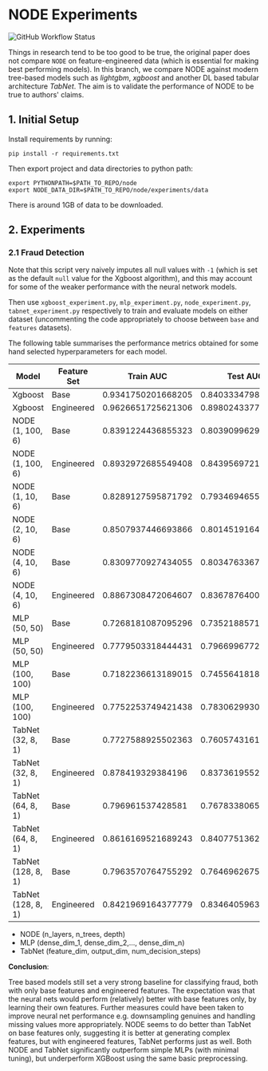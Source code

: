 # NODE Experiments
![GitHub Workflow Status](https://img.shields.io/github/workflow/status/xl402/neural-oblivious-decision-ensembles/node)

Things in research tend to be too good to be true, the original paper does not
compare `NODE` on feature-engineered data (which is essential for making best
performing models). In this branch, we compare NODE against modern tree-based
models such as *lightgbm*, *xgboost* and another DL based tabular architecture
*TabNet*. The aim is to validate the performance of NODE to be true to authors'
claims.


## 1. Initial Setup
Install requirements by running:
```
pip install -r requirements.txt
```
Then export project and data directories to python path:
```
export PYTHONPATH=$PATH_TO_REPO/node
export NODE_DATA_DIR=$PATH_TO_REPO/node/experiments/data
```
There is around 1GB of data to be downloaded.

## 2. Experiments

### 2.1 Fraud Detection
Note that this script very naively imputes all null values with `-1` (which is set as the default `null` value for the Xgboost algorithm), and this may account for some of the weaker performance with the neural network models.

Then use `xgboost_experiment.py`, `mlp_experiment.py`, `node_experiment.py`, `tabnet_experiment.py` respectively to train and evaluate models on either dataset (uncommenting the code appropriately to choose between `base` and `features` datasets).

The following table summarises the performance metrics obtained for some hand selected hyperparameters for each model.

| Model   | Feature Set | Train AUC | Test AUC |
|---------|-------------|-----------|----------|
| Xgboost | Base        | 0.9341750201668205 | 0.840333479818724 |
| Xgboost | Engineered  | 0.9626651725621306 | 0.898024337734299 |
| NODE (1, 100, 6)    | Base        | 0.8391224436855323 | 0.803909962911713 |
| NODE (1, 100, 6)   | Engineered  | 0.8932972685549408 | 0.843956972193509 |
| NODE (1, 10, 6) | Base   | 0.8289127595871792 | 0.7934694655518505 |
| NODE (2, 10, 6) | Base   | 0.8507937446693866 | 0.8014519164190872 |
| NODE (4, 10, 6) | Base   | 0.8309770927434055 | 0.8034763367229408 |
| NODE (4, 10, 6) | Engineered | 0.8867308472064607 | 0.8367876400535365 |
| MLP (50, 50) | Base   | 0.7268181087095296 | 0.735218857168153  |
| MLP (50, 50) | Engineered   | 0.7779503318444431 | 0.7966996772270184 |
| MLP (100, 100) | Base   | 0.7182236613189015 | 0.7455641818997751 |
| MLP (100, 100) | Engineered   | 0.7752253749421438 | 0.7830629930532992 |
| TabNet (32, 8, 1) | Base | 0.7727588925502363 | 0.7605743161194505 |
| TabNet (32, 8, 1) | Engineered | 0.878419329384196 | 0.8373619552184257 |
| TabNet (64, 8, 1) | Base | 0.796961537428581 | 0.7678338065769991 |
| TabNet (64, 8, 1) | Engineered | 0.8616169521689243 | 0.8407751362546809 |
| TabNet (128, 8, 1) | Base | 0.7963570764755292 | 0.7646962675339493 |
| TabNet (128, 8, 1) | Engineered | 0.8421969164377779 | 0.8346405963240082 |

* NODE (n_layers, n_trees, depth)
* MLP (dense_dim_1, dense_dim_2,..., dense_dim_n)
* TabNet (feature_dim, output_dim, num_decision_steps)

**Conclusion**:


Tree based models still set a very strong baseline for classifying fraud, both with only base features and engineered features. The expectation was that the neural nets would perform (relatively) better with base features only, by learning their own features. Further measures could have been taken to improve neural net performance e.g. downsampling genuines and handling missing values more appropriately. NODE seems to do better than TabNet on base features only, suggesting it is better at generating complex features, but with engineered features, TabNet performs just as well. Both NODE and TabNet significantly outperform simple MLPs (with minimal tuning), but underperform XGBoost using the same basic preprocessing. 
